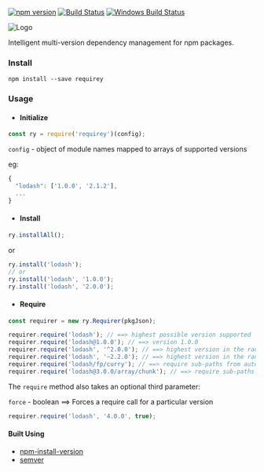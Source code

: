 [![npm version](https://img.shields.io/npm/v/requirey.svg)](https://www.npmjs.com/package/requirey)
[![Build Status](https://img.shields.io/travis/debopamsengupta/requirey.svg)](https://travis-ci.org/debopamsengupta/requirey)
[![Windows Build Status](https://img.shields.io/appveyor/ci/debopamsengupta/requirey/master.svg?label=appveyor)](https://ci.appveyor.com/project/debopamsengupta/requirey)

![Logo](https://www.dropbox.com/s/a89s7cegzye0d79/requirey.png?dl=1)

Intelligent multi-version dependency management for npm packages.

### Install
`npm install --save requirey`

### Usage

- #### Initialize 

```js
const ry = require('requirey')(config);
```
`config` - object of module names mapped to arrays of supported versions

eg: 
```js
{
  "lodash": ['1.0.0', '2.1.2'],
  ...
}
```

- #### Install

```js
ry.installAll();
```
or
```js
ry.install('lodash');
// or
ry.install('lodash', '1.0.0');
ry.install('lodash', '2.0.0');
```

- #### Require

```js
const requirer = new ry.Requirer(pkgJson);

requirer.require('lodash'); // ==> highest possible version supported
requirer.require('lodash@1.0.0'); // ==> version 1.0.0
requirer.require('lodash', '^2.0.0'); // ==> highest version in the range between 2.0.0 and 3.0.0
requirer.require('lodash', '~2.2.0'); // ==> highest version in the range between 2.2.0 to 2.3.0
requirer.require('lodash/fp/curry'); // ==> require sub-paths from auto-detected version
requirer.require('lodash@3.0.0/array/chunk'); // ==> require sub-paths from particular version
```

The `require` method also takes an optional third parameter:

`force` - boolean ==> Forces a require call for a particular version

```js
requirer.require('lodash', '4.0.0', true);
```

#### Built Using

- [npm-install-version](https://www.npmjs.com/package/npm-install-version)
- [semver](https://www.npmjs.com/package/semver)
